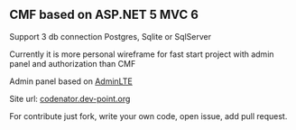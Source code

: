## CMF based on ASP.NET 5 MVC 6

Support 3 db connection Postgres, Sqlite or  SqlServer

Currently it is more personal wireframe for fast start project with admin panel and authorization
than CMF


Admin panel based on [AdminLTE](https://github.com/almasaeed2010/AdminLTE)

Site url: [codenator.dev-point.org](http://codenator.dev-point.org/)

For contribute just fork, write your own code, open issue, add pull request.
